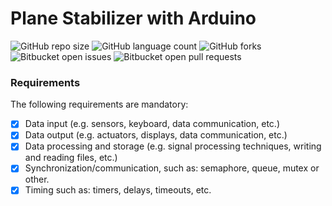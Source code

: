 # Plane Stabilizer with Arduino 
![GitHub repo size](https://img.shields.io/github/repo-size/zitske/PlaneStabilizer?style=for-the-badge)
![GitHub language count](https://img.shields.io/github/languages/count/zitske/PlaneStabilizer?style=for-the-badge)
![GitHub forks](https://img.shields.io/github/forks/zitske/PlaneStabilizer?style=for-the-badge)
![Bitbucket open issues](https://img.shields.io/bitbucket/issues/zitske/PlaneStabilizer?style=for-the-badge)
![Bitbucket open pull requests](https://img.shields.io/bitbucket/pr-raw/zitske/PlaneStabilizer?style=for-the-badge)

### Requirements

The following requirements are mandatory:

- [x] Data input (e.g. sensors, keyboard, data communication, etc.)
- [x] Data output (e.g. actuators, displays, data communication, etc.)
- [x] Data processing and storage (e.g. signal processing techniques, writing and reading files, etc.)
- [x] Synchronization/communication, such as: semaphore, queue, mutex or other.
- [x] Timing such as: timers, delays, timeouts, etc.
